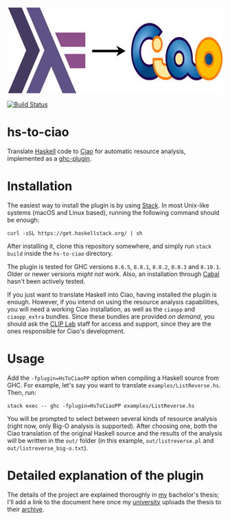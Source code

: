 <p align="center">
  <img width="500" height="200" src="hs-to-ciao-logo.svg">
</p>

[![Build Status](https://travis-ci.com/imdea-software/hs-to-ciao.svg?branch=master)](https://travis-ci.com/imdea-software/hs-to-ciao)

# hs-to-ciao
Translate [Haskell](https://www.haskell.org/) code to [Ciao](http://ciao-lang.org/) for automatic resource analysis, implemented as a [ghc-plugin](https://downloads.haskell.org/~ghc/latest/docs/html/users_guide/extending_ghc.html#compiler-plugins).

# Installation
The easiest way to install the plugin is by using [Stack](https://docs.haskellstack.org/en/stable/README/).
In most Unix-like systems (macOS and Linux based), running the following command should be enough:

```
curl -sSL https://get.haskellstack.org/ | sh
```

After installing it, clone this repository somewhere, and simply run `stack build` inside the `hs-to-ciao` directory.

The plugin is tested for GHC versions `8.6.5`, `8.8.1`, `8.8.2`, `8.8.3` and `8.10.1`. Older or newer versions _might not_ work.
Also, an installation through [Cabal](https://www.haskell.org/cabal/) hasn't been actively tested.

If you just want to translate Haskell into Ciao, having installed the plugin is enough.
However, if you intend on using the resource analysis capabilities,
you will need a working Ciao installation, 
as well as the `ciaopp` and `ciaopp_extra` bundles. 
Since these bundles are provided _on demand_,
you should ask the [CLIP Lab](https://cliplab.org/Software/index.html) staff for access and support,
since they are the ones responsible for Ciao's development.

# Usage

Add the `-fplugin=HsToCiaoPP` option when compiling a Haskell source from GHC.
For example, let's say you want to translate `examples/ListReverse.hs`. Then, run:


```
stack exec -- ghc -fplugin=HsToCiaoPP examples/ListReverse.hs
```

You will be prompted to select between several kinds of resource analysis (right now, only Big-O analysis is supported).
After choosing one, both the Ciao translation of the original Haskell source and the results of the analysis
will be written in the `out/` folder (in this example, `out/listreverse.pl` and `out/listreverse_big-o.txt`).

# Detailed explanation of the plugin

The details of the project are explained thoroughly in [my](https://davidmazarro.com/) bachelor's thesis;
I'll add a link to the document here once my [university](https://www.upm.es/) uploads the thesis to their [archive](http://oa.upm.es/).



